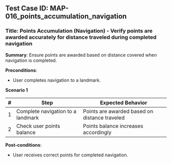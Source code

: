## Test Case ID: MAP-016_points_accumulation_navigation
### Title: Points Accumulation (Navigation) - Verify points are awarded accurately for distance traveled during completed navigation

**Summary**: Ensure points are awarded based on distance covered when navigation is completed.

**Preconditions**: 
- User completes navigation to a landmark.

**Scenario 1**

| # | Step                                      | Expected Behavior                                       |
|---|-------------------------------------------|--------------------------------------------------------|
| 1 | Complete navigation to a landmark         | Points are awarded based on distance traveled           |
| 2 | Check user points balance                 | Points balance increases accordingly                    |

**Post-conditions**:
- User receives correct points for completed navigation.
